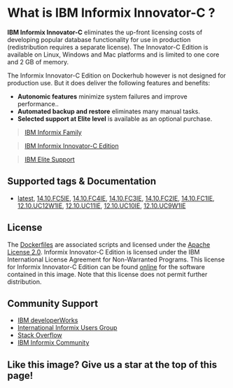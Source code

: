 # What is  IBM Informix Innovator-C ?

__IBM Informix Innovator-C__  eliminates the up-front licensing costs of developing popular database functionality for use in production (redistribution requires a separate license). The Innovator-C Edition is available on Linux, Windows and Mac platforms and is limited to one core and 2 GB of memory.

The Informix Innovator-C Edition on Dockerhub however is not designed for production use.  But it does deliver the following features and benefits:

* __Autonomic features__ minimize system failures and improve performance..
* __Automated backup and restore__ eliminates many manual tasks.
* __Selected support at Elite level__ is available as an optional purchase.

>[IBM Informix Family](http://www-03.ibm.com/software/products/en/informix-family)

>[IBM Informix Innovator-C Edition ](https://www.ibm.com/products/informix/editions?lnk=STW_US_STESCH_&lnk2=learn_InformixDev&pexp=DEF&psrc=NONE&mhsrc=ibmsearch_a&mhq=informix%20developer%20edition)

>[IBM Elite Support](http://www-01.ibm.com/support/docview.wss?rs=630&uid=swg21431136)

## Supported tags & Documentation

*  [latest](http://github.com/informix/informix-dockerhub-readme/blob/master/14.10.FC1/informix-innovator-c.md),
[14.10.FC5IE](http://github.com/informix/informix-dockerhub-readme/blob/master/14.10.FC5/informix-innovator-c.md),
[14.10.FC4IE](http://github.com/informix/informix-dockerhub-readme/blob/master/14.10.FC1/informix-innovator-c.md),
[14.10.FC3IE](http://github.com/informix/informix-dockerhub-readme/blob/master/14.10.FC1/informix-innovator-c.md),
[14.10.FC2IE](http://github.com/informix/informix-dockerhub-readme/blob/master/14.10.FC1/informix-innovator-c.md),
[14.10.FC1IE](http://github.com/informix/informix-dockerhub-readme/blob/master/14.10.FC1/informix-innovator-c.md),
[12.10.UC12W1IE](http://github.com/informix/informix-dockerhub-readme/blob/master/12.10.FC12/informix-innovator-c.md),
[12.10.UC11IE](http://github.com/informix/informix-dockerhub-readme/blob/master/12.10.FC9/informix-innovator-c.md),
[12.10.UC10IE](http://github.com/informix/informix-dockerhub-readme/blob/master/12.10.FC9/informix-innovator-c.md),
[12.10.UC9W1IE](http://github.com/informix/informix-dockerhub-readme/blob/master/12.10.FC9/informix-innovator-c.md)

## License

The [Dockerfiles](https://github.com/informix/informix-server-dockerfiles) are associated scripts and licensed under the [Apache License 2.0](http://www.apache.org/licenses/LICENSE-2.0). Informix Innovator-C Edition is licensed under the IBM International License Agreement for Non-Warranted Programs. This license for Informix Innovator-C Edition can be found [online](http://www-03.ibm.com/software/sla/sladb.nsf/displaylis/1DF201E9D7EC396D85258638008308E0?OpenDocument) for the software contained in this image. Note that this license does not permit further distribution.

## Community Support

- [IBM developerWorks](https://developer.ibm.com/answers/search.html?q=informix) 
- [International Informix Users Group](http://members.iiug.org/forums/ids)
- [Stack Overflow](https://stackoverflow.com/search?tab=newest&q=informix)
- [IBM Informix Community](https://community.ibm.com/community/user/hybriddatamanagement/communities/community-home?communitykey=cf5a1f39-c21f-4bc4-9ec2-7ca108f0a365&tab=groupdetails)

## Like this image?  Give us a star at the top of this page!  
